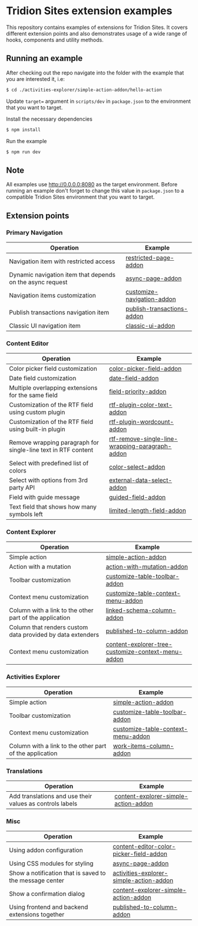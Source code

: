# Tridion Sites extension examples

This repository contains examples of extensions for Tridion Sites.
It covers different extension points and also demonstrates usage of a wide range of hooks, components and utility methods.

## Running an example

After checking out the repo navigate into the folder with the example that you are interested it, i.e:

```bash
$ cd ./activities-explorer/simple-action-addon/hello-action
```

Update `target=` argument in `scripts/dev` in `package.json` to the environment that you want to target.

Install the necessary dependencies

```bash
$ npm install
```

Run the example

```bash
$ npm run dev
```

## Note

All examples use http://0.0.0.0:8080 as the target environment.
Before running an example don't forget to change this value in `package.json` to a compatible Tridion Sites environment that you want to target.

## Extension points

### Primary Navigation

| Operation                                                 | Example                                                                        |
| --------------------------------------------------------- | ------------------------------------------------------------------------------ |
| Navigation item with restricted access                    | [restricted-page-addon](./primary-navigation/restricted-page-addon/)           |
| Dynamic navigation item that depends on the async request | [async-page-addon](./primary-navigation/async-page-addon/)                     |
| Navigation items customization                            | [customize-navigation-addon](./primary-navigation/customize-navigation-addon/) |
| Publish transactions navigation item                      | [publish-transactions-addon](./primary-navigation/publish-transactions-addon/) |
| Classic UI navigation item                                | [classic-ui-addon](./primary-navigation/classic-ui-addon/)                     |

### Content Editor

| Operation                                                     | Example                                                                                                              |
| ------------------------------------------------------------- | -------------------------------------------------------------------------------------------------------------------- |
| Color picker field customization                              | [color-picker-field-addon](./content-editor/color-picker-field-addon/)                                               |
| Date field customization                                      | [date-field-addon](./content-editor/date-field-addon/)                                                               |
| Multiple overlapping extensions for the same field            | [field-priority-addon](./content-editor/field-priority-addon/)                                                       |
| Customization of the RTF field using custom plugin            | [rtf-plugin-color-text-addon](./content-editor/rtf-plugin-color-text-addon/)                                         |
| Customization of the RTF field using built-in plugin          | [rtf-plugin-wordcount-addon](./content-editor/rtf-plugin-wordcount-addon/)                                           |
| Remove wrapping paragraph for single-line text in RTF content | [rtf-remove-single-line-wrapping-paragraph-addon](./content-editor/rtf-remove-single-line-wrapping-paragraph-addon/) |
| Select with predefined list of colors                         | [color-select-addon](./content-editor/color-select-addon/)                                                           |
| Select with options from 3rd party API                        | [external-data-select-addon](./content-editor/external-data-select-addon/)                                           |
| Field with guide message                                      | [guided-field-addon](./content-editor/guided-field-addon/)                                                           |
| Text field that shows how many symbols left                   | [limited-length-field-addon](./content-editor/limited-length-field-addon/)                                           |

### Content Explorer

| Operation                                                  | Example                                                                                                     |
| ---------------------------------------------------------- | ----------------------------------------------------------------------------------------------------------- |
| Simple action                                              | [simple-action-addon](./content-explorer/simple-action-addon/)                                              |
| Action with a mutation                                     | [action-with-mutation-addon](./content-explorer/action-with-mutation-addon/)                                |
| Toolbar customization                                      | [customize-table-toolbar-addon](./content-explorer/customize-table-toolbar-addon/)                          |
| Context menu customization                                 | [customize-table-context-menu-addon](./content-explorer/customize-table-context-menu-addon/)                |
| Column with a link to the other part of the application    | [linked-schema-column-addon](./content-explorer/linked-schema-column-addon/)                                |
| Column that renders custom data provided by data extenders | [published-to-column-addon](./content-explorer/published-to-column-addon/)                                  |
| Context menu customization                                 | [content-explorer-tree-customize-context-menu-addon](./content-explorer-tree-customize-context-menu-addon/) |

### Activities Explorer

| Operation                                               | Example                                                                                         |
| ------------------------------------------------------- | ----------------------------------------------------------------------------------------------- |
| Simple action                                           | [simple-action-addon](./activities-explorer/simple-action-addon/)                               |
| Toolbar customization                                   | [customize-table-toolbar-addon](./activities-explorer/customize-table-toolbar-addon/)           |
| Context menu customization                              | [customize-table-context-menu-addon](./activities-explorer/customize-table-context-menu-addon/) |
| Column with a link to the other part of the application | [work-items-column-addon](./activities-explorer/work-items-column-addon/)                       |

### Translations

| Operation                                                | Example                                                                                                                                                                                 |
| -------------------------------------------------------- | --------------------------------------------------------------------------------------------------------------------------------------------------------------------------------------- |
| Add translations and use their values as controls labels | [content-explorer-simple-action-addon](./content-explorer/simple-action-addon/confirm-say-hello-notification-action/src/PushHelloNotificationAction/addPushHelloNotificationAction.tsx) |

### Misc

| Operation                                               | Example                                                                               |
| ------------------------------------------------------- | ------------------------------------------------------------------------------------- |
| Using addon configuration                               | [content-editor-color-picker-field-addon](./content-editor/color-picker-field-addon/) |
| Using CSS modules for styling                           | [async-page-addon](./primary-navigation/async-page-addon/)                            |
| Show a notification that is saved to the message center | [activities-explorer-simple-action-addon](./activities-explorer/simple-action-addon/) |
| Show a confirmation dialog                              | [content-explorer-simple-action-addon](./content-explorer/simple-action-addon/)       |
| Using frontend and backend extensions together          | [published-to-column-addon](./content-explorer/published-to-column-addon/)            |
